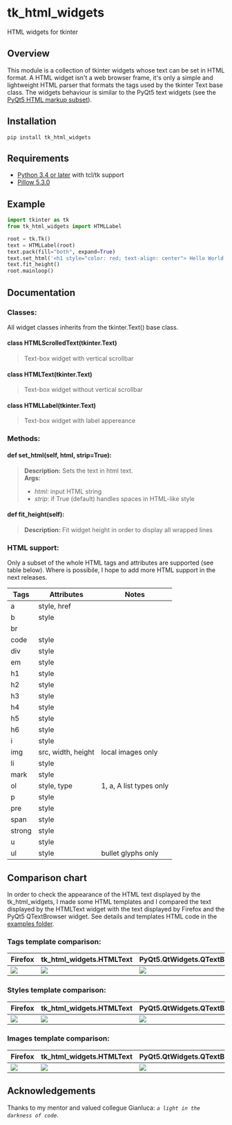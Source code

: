 # tk_html_widgets
HTML widgets for tkinter

## Overview
This module is a collection of tkinter widgets whose text can be set in HTML format.
A HTML widget isn't a web browser frame, it's only a simple and lightweight HTML parser that formats the tags used by the tkinter Text base class.
The widgets behaviour is similar to the PyQt5 text widgets (see the [PyQt5 HTML markup subset](http://doc.qt.io/qt-5/richtext-html-subset.html)).

## Installation
``pip install tk_html_widgets``
 
## Requirements
 - [Python 3.4 or later](https://www.python.org/downloads/) with tcl/tk support
 - [Pillow 5.3.0](https://github.com/python-pillow/Pillow)

## Example
```python
import tkinter as tk
from tk_html_widgets import HTMLLabel

root = tk.Tk()
text = HTMLLabel(root)
text.pack(fill="both", expand=True)
text.set_html('<h1 style="color: red; text-align: center"> Hello World </H1>')
text.fit_height()
root.mainloop()
```

## Documentation

### Classes:
All widget classes inherits from the tkinter.Text() base class.

#### class HTMLScrolledText(tkinter.Text)
> Text-box widget with vertical scrollbar
#### class HTMLText(tkinter.Text)
> Text-box widget without vertical scrollbar
#### class HTMLLabel(tkinter.Text)
> Text-box widget with label appereance
 
### Methods:
#### def set_html(self, html, strip=True):
> **Description:** Sets the text in html text. <br>
> **Args:**
>  - *html*: input HTML string
>  - *strip*: if True (default) handles spaces in HTML-like style 

#### def fit_height(self):
> **Description:** Fit widget height in order to display all wrapped lines

### HTML support:
Only a subset of the whole HTML tags and attributes are supported (see table below).
Where is possibile, I hope to add more HTML support in the next releases.

 **Tags** | **Attributes**  | **Notes** 
--- | --- | ---
a| style, href | 
b| style | 
br|| 
code | style | 
div | style | 
em| style | 
h1 | style | 
h2 | style | 
h3 | style | 
h4 | style | 
h5 | style | 
h6 | style | 
i| style | 
img| src, width, height | local images only 
li| style | 
mark| style | 
ol| style, type | 1, a, A list types only
p | style | 
pre | style | 
span| style | 
strong| style | 
u| style | 
ul| style | bullet glyphs only

## Comparison chart
In order to check the appearance of the HTML text displayed by the tk_html_widgets, I made some HTML templates and I compared the text displayed by the HTMLText widget with the text displayed by Firefox and the PyQt5 QTextBrowser widget.
See details and templates HTML code in the [examples folder](https://github.com/paolo-gurisatti/tk_html_widgets/tree/master/examples).

### Tags template comparison:
**Firefox** | **tk_html_widgets.HTMLText** | **PyQt5.QtWidgets.QTextBrowser** 
--- | --- | ---
![](https://github.com/paolo-gurisatti/tk_html_widgets/blob/master/examples/img/tags_firefox.png)|![](https://github.com/paolo-gurisatti/tk_html_widgets/blob/master/examples/img/tags_tk.png)|![](https://github.com/paolo-gurisatti/tk_html_widgets/blob/master/examples/img/tags_pyqt5.png)

### Styles template comparison:
**Firefox** | **tk_html_widgets.HTMLText** | **PyQt5.QtWidgets.QTextBrowser** 
--- | --- | ---
![](https://github.com/paolo-gurisatti/tk_html_widgets/blob/master/examples/img/styles_firefox.png)|![](https://github.com/paolo-gurisatti/tk_html_widgets/blob/master/examples/img/styles_tk.png)|![](https://github.com/paolo-gurisatti/tk_html_widgets/blob/master/examples/img/styles_pyqt5.png)

### Images template comparison:
**Firefox** | **tk_html_widgets.HTMLText** | **PyQt5.QtWidgets.QTextBrowser** 
--- | --- | ---
![](https://github.com/paolo-gurisatti/tk_html_widgets/blob/master/examples/img/images_firefox.png)|![](https://github.com/paolo-gurisatti/tk_html_widgets/blob/master/examples/img/images_tk.png)|![](https://github.com/paolo-gurisatti/tk_html_widgets/blob/master/examples/img/images_pyqt5.png)


## Acknowledgements
Thanks to my mentor and valued collegue Gianluca: *``a light in the darkness of code``*.
